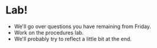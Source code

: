 Lab!
====
* We'll go over questions you have remaining from Friday.
* Work on [](../Labs/procedures-lab.html)the procedures lab</a>.
* We'll probably try to reflect a little bit at the end.

